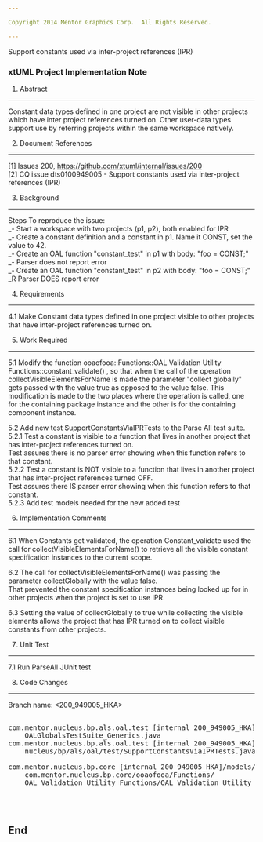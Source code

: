 ```yaml
---

Copyright 2014 Mentor Graphics Corp.  All Rights Reserved.

---
```



Support constants used via inter-project references (IPR)
### xtUML Project Implementation Note

 

1. Abstract
-----------
Constant data types defined in one project are not visible in other projects which have inter project references turned on. 
Other user-data types support use by referring projects within the same workspace natively.


2. Document References
---------------------- 
[1] Issues 200, https://github.com/xtuml/internal/issues/200  
[2] CQ issue dts0100949005 -  Support constants used via inter-project references (IPR)

3. Background
-------------
Steps To reproduce the issue:  
_- Start a workspace with two projects (p1, p2), both enabled for IPR  
_- Create a constant definition and a constant in p1. Name it CONST, set the value to 42.  
_- Create an OAL function "constant_test" in p1 with body: "foo = CONST;"
_- Parser does not report error  
_- Create an OAL function "constant_test" in p2 with body: "foo = CONST;"  
_R Parser DOES report error  


4. Requirements
---------------
4.1 Make Constant data types defined in one project visible to other projects that have inter-project references turned on.


5. Work Required
----------------
5.1 Modify the function ooaofooa::Functions::OAL Validation Utility Functions::constant_validate() , so that when the call of the operation collectVisibleElementsForName is made
   the parameter "collect globally" gets passed with the value true as opposed to the value false.
   This modification is made to the two places where the operation is called, one for the containing package instance 
   and the other is for the containing component instance.

5.2 Add new test SupportConstantsViaIPRTests to the Parse All test suite.  
5.2.1 Test a constant is visible to a function that lives in another project that has inter-project references turned on.   
      Test assures there is no parser error showing when this function refers to that constant.    
5.2.2 Test a constant is NOT visible to a function that lives in another project that has inter-project references turned OFF.   
      Test assures there IS parser error showing when this function refers to that constant.  
5.2.3 Add test models needed for the new added test  

6. Implementation Comments
--------------------------
6.1 When Constants get validated, the operation Constant_validate used the call for collectVisibleElementsForName() to retrieve 
all the visible constant specification instances to the current scope.  

6.2 The call for collectVisibleElementsForName() was passing the parameter collectGlobally with the value false.  
    That prevented the constant specification instances being looked up for in other projects when the project is set to use IPR.  
    
6.3 Setting the value of collectGlobally to true while collecting the visible elements allows the project that has IPR turned on 
    to collect visible constants from other projects.

 

7. Unit Test
------------
7.1 Run ParseAll JUnit test 

 

8. Code Changes
---------------
Branch name: <200_949005_HKA>

<pre>

com.mentor.nucleus.bp.als.oal.test [internal 200_949005_HKA]/src/
    OALGlobalsTestSuite_Generics.java
com.mentor.nucleus.bp.als.oal.test [internal 200_949005_HKA]/src/com/mentor/
    nucleus/bp/als/oal/test/SupportConstantsViaIPRTests.java

com.mentor.nucleus.bp.core [internal 200_949005_HKA]/models/
    com.mentor.nucleus.bp.core/ooaofooa/Functions/
    OAL Validation Utility Functions/OAL Validation Utility Functions.xtuml

 

</pre>

End
---

